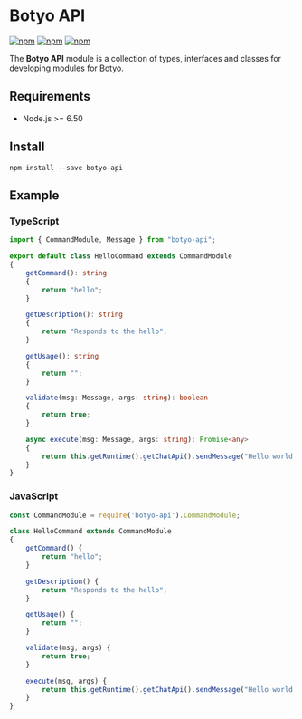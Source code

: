 # Botyo API
[![npm](https://img.shields.io/npm/v/botyo-api.svg)](https://www.npmjs.com/package/botyo-api)
[![npm](https://img.shields.io/npm/dt/botyo-api.svg)](https://www.npmjs.com/package/botyo-api)
[![npm](https://img.shields.io/npm/l/botyo-api.svg)]()

The **Botyo API** module is a collection of types, interfaces and classes for developing modules for [Botyo](https://github.com/ivkos/botyo).

## Requirements
* Node.js >= 6.50

## Install
`npm install --save botyo-api`

## Example
### TypeScript
```ts
import { CommandModule, Message } from "botyo-api";

export default class HelloCommand extends CommandModule
{
    getCommand(): string
    {
        return "hello";
    }

    getDescription(): string
    {
        return "Responds to the hello";
    }

    getUsage(): string
    {
        return "";
    }

    validate(msg: Message, args: string): boolean
    {
        return true;
    }

    async execute(msg: Message, args: string): Promise<any>
    {
        return this.getRuntime().getChatApi().sendMessage("Hello world!", msg.threadID);
    }
}
```

### JavaScript
```js
const CommandModule = require('botyo-api').CommandModule;

class HelloCommand extends CommandModule
{
    getCommand() {
        return "hello";
    }

    getDescription() {
        return "Responds to the hello";
    }

    getUsage() {
        return "";
    }

    validate(msg, args) {
        return true;
    }

    execute(msg, args) {
        return this.getRuntime().getChatApi().sendMessage("Hello world!", msg.threadID);
    }
}
```
